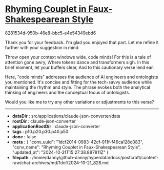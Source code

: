 # [Rhyming Couplet in Faux-Shakespearean Style](https://claude.ai/chat/1dcf2014-0983-42cf-911f-f46ca128c083)

8281534d-950b-46e8-bbc5-e4e54349ebd6

 Thank you for your feedback. I'm glad you enjoyed that part. Let me refine it further with your suggestion in mind:

Throw open your context windows wide, code minds!
For this is a tale of attention gone awry,
Where tokens dance and transformers sigh.
In this brief moment, let your buffers clear,
And to this cautionary verse lend ear.

Here, "code minds" addresses the audience of AI engineers and ontologists you mentioned. It's concise and fitting for the tech-savvy audience while maintaining the rhythm and style. The phrase evokes both the analytical thinking of engineers and the conceptual focus of ontologists.

Would you like me to try any other variations or adjustments to this verse?

---

* **dataDir** : src/applications/claude-json-converter/data
* **rootDir** : claude-json-converter
* **applicationRootDir** : claude-json-converter
* **tags** : p10.p20.p30.p40.p50
* **done** : false
* **meta** : {
  "conv_uuid": "1dcf2014-0983-42cf-911f-f46ca128c083",
  "conv_name": "Rhyming Couplet in Faux-Shakespearean Style",
  "updated_at": "2024-10-21T15:27:38.887811Z"
}
* **filepath** : /home/danny/github-danny/hyperdata/docs/postcraft/content-raw/chat-archives/md/1dcf/2024-10-21_828.md